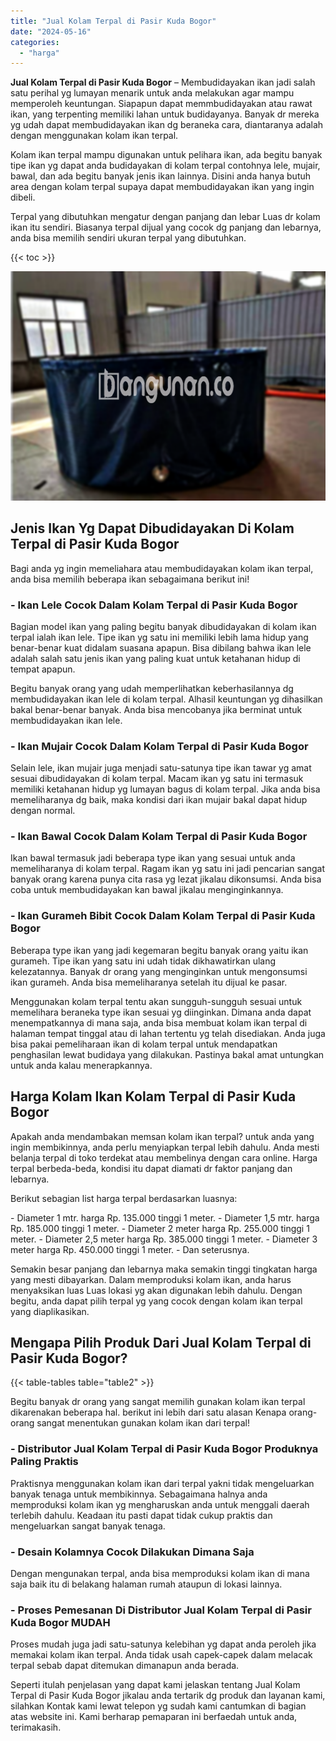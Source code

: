 ```yaml
---
title: "Jual Kolam Terpal di Pasir Kuda Bogor"
date: "2024-05-16"
categories: 
  - "harga"
---
```


**Jual Kolam Terpal di Pasir Kuda Bogor** – Membudidayakan ikan jadi salah satu perihal yg lumayan menarik untuk anda melakukan agar mampu memperoleh keuntungan. Siapapun dapat memmbudidayakan atau rawat ikan, yang terpenting memiliki lahan untuk budidayanya. Banyak dr mereka yg udah dapat membudidayakan ikan dg beraneka cara, diantaranya adalah dengan menggunakan kolam ikan terpal.

Kolam ikan terpal mampu digunakan untuk pelihara ikan, ada begitu banyak tipe ikan yg dapat anda budidayakan di kolam terpal contohnya lele, mujair, bawal, dan ada begitu banyak jenis ikan lainnya. Disini anda hanya butuh area dengan kolam terpal supaya dapat membudidayakan ikan yang ingin dibeli.

Terpal yang dibutuhkan mengatur dengan panjang dan lebar Luas dr kolam ikan itu sendiri. Biasanya terpal dijual yang cocok dg panjang dan lebarnya, anda bisa memilih sendiri ukuran terpal yang dibutuhkan.

{{< toc >}}

![Jual Kolam Terpal di Pasir Kuda Bogor](/images/jual-kolam-terpal-56.png)

## Jenis Ikan Yg Dapat Dibudidayakan Di Kolam Terpal di Pasir Kuda Bogor

Bagi anda yg ingin memeliahara atau membudidayakan kolam ikan terpal, anda bisa memilih beberapa ikan sebagaimana berikut ini!

### \- Ikan Lele Cocok Dalam Kolam Terpal di Pasir Kuda Bogor

Bagian model ikan yang paling begitu banyak dibudidayakan di kolam ikan terpal ialah ikan lele. Tipe ikan yg satu ini memiliki lebih lama hidup yang benar-benar kuat didalam suasana apapun. Bisa dibilang bahwa ikan lele adalah salah satu jenis ikan yang paling kuat untuk ketahanan hidup di tempat apapun.

Begitu banyak orang yang udah memperlihatkan keberhasilannya dg membudidayakan ikan lele di kolam terpal. Alhasil keuntungan yg dihasilkan bakal benar-benar banyak. Anda bisa mencobanya jika berminat untuk membudidayakan ikan lele.

### \- Ikan Mujair Cocok Dalam Kolam Terpal di Pasir Kuda Bogor

Selain lele, ikan mujair juga menjadi satu-satunya tipe ikan tawar yg amat sesuai dibudidayakan di kolam terpal. Macam ikan yg satu ini termasuk memiliki ketahanan hidup yg lumayan bagus di kolam terpal. Jika anda bisa memeliharanya dg baik, maka kondisi dari ikan mujair bakal dapat hidup dengan normal.

### \- Ikan Bawal Cocok Dalam Kolam Terpal di Pasir Kuda Bogor

Ikan bawal termasuk jadi beberapa type ikan yang sesuai untuk anda memeliharanya di kolam terpal. Ragam ikan yg satu ini jadi pencarian sangat banyak orang karena punya cita rasa yg lezat jikalau dikonsumsi. Anda bisa coba untuk membudidayakan kan bawal jikalau menginginkannya.

### \- Ikan Gurameh Bibit Cocok Dalam Kolam Terpal di Pasir Kuda Bogor

Beberapa type ikan yang jadi kegemaran begitu banyak orang yaitu ikan gurameh. Tipe ikan yang satu ini udah tidak dikhawatirkan ulang kelezatannya. Banyak dr orang yang menginginkan untuk mengonsumsi ikan gurameh. Anda bisa memeliharanya setelah itu dijual ke pasar.

Menggunakan kolam terpal tentu akan sungguh-sungguh sesuai untuk memelihara beraneka type ikan sesuai yg diinginkan. Dimana anda dapat menempatkannya di mana saja, anda bisa membuat kolam ikan terpal di halaman tempat tinggal atau di lahan tertentu yg telah disediakan. Anda juga bisa pakai pemeliharaan ikan di kolam terpal untuk mendapatkan penghasilan lewat budidaya yang dilakukan. Pastinya bakal amat untungkan untuk anda kalau menerapkannya.

## Harga Kolam Ikan Kolam Terpal di Pasir Kuda Bogor

Apakah anda mendambakan memsan kolam ikan terpal? untuk anda yang ingin membikinnya, anda perlu menyiapkan terpal lebih dahulu. Anda mesti belanja terpal di toko terdekat atau membelinya dengan cara online. Harga terpal berbeda-beda, kondisi itu dapat diamati dr faktor panjang dan lebarnya.

Berikut sebagian list harga terpal berdasarkan luasnya:

\- Diameter 1 mtr. harga Rp. 135.000 tinggi 1 meter. - Diameter 1,5 mtr. harga Rp. 185.000 tinggi 1 meter. - Diameter 2 meter harga Rp. 255.000 tinggi 1 meter. - Diameter 2,5 meter harga Rp. 385.000 tinggi 1 meter. - Diameter 3 meter harga Rp. 450.000 tinggi 1 meter. - Dan seterusnya.

Semakin besar panjang dan lebarnya maka semakin tinggi tingkatan harga yang mesti dibayarkan. Dalam memproduksi kolam ikan, anda harus menyaksikan luas Luas lokasi yg akan digunakan lebih dahulu. Dengan begitu, anda dapat pilih terpal yg yang cocok dengan kolam ikan terpal yang diaplikasikan.

## Mengapa Pilih Produk Dari Jual Kolam Terpal di Pasir Kuda Bogor?

{{< table-tables table="table2" >}}

Begitu banyak dr orang yang sangat memilih gunakan kolam ikan terpal dikarenakan beberapa hal. berikut ini lebih dari satu alasan Kenapa orang-orang sangat menentukan gunakan kolam ikan dari terpal!

### \- Distributor Jual Kolam Terpal di Pasir Kuda Bogor Produknya Paling Praktis

Praktisnya menggunakan kolam ikan dari terpal yakni tidak mengeluarkan banyak tenaga untuk membikinnya. Sebagaimana halnya anda memproduksi kolam ikan yg mengharuskan anda untuk menggali daerah terlebih dahulu. Keadaan itu pasti dapat tidak cukup praktis dan mengeluarkan sangat banyak tenaga.

### \- Desain Kolamnya Cocok Dilakukan Dimana Saja

Dengan mengunakan terpal, anda bisa memproduksi kolam ikan di mana saja baik itu di belakang halaman rumah ataupun di lokasi lainnya.

### \- Proses Pemesanan Di Distributor Jual Kolam Terpal di Pasir Kuda Bogor MUDAH

Proses mudah juga jadi satu-satunya kelebihan yg dapat anda peroleh jika memakai kolam ikan terpal. Anda tidak usah capek-capek dalam melacak terpal sebab dapat ditemukan dimanapun anda berada.

Seperti itulah penjelasan yang dapat kami jelaskan tentang Jual Kolam Terpal di Pasir Kuda Bogor jikalau anda tertarik dg produk dan layanan kami, silahkan Kontak kami lewat telepon yg sudah kami cantumkan di bagian atas website ini. Kami berharap pemaparan ini berfaedah untuk anda, terimakasih.
